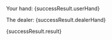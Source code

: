 Your hand:
{successResult.userHand}

The dealer:
{successResult.dealerHand}

{successResult.result}
